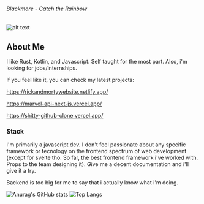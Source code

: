 ###### Blackmore - Catch the Rainbow
![alt text](https://i.ytimg.com/vi/bbujU9Jp6h0/maxresdefault.jpg "Logo Title Text 1")

## About Me

I like Rust, Kotlin, and Javascript. Self taught for the most part. Also, i'm looking for jobs/internships.


If you feel like it, you can check my latest projects:

https://rickandmortywebsite.netlify.app/

https://marvel-api-next-js.vercel.app/

https://shitty-github-clone.vercel.app/
 
 ### Stack
 
I'm primarily a javascript dev. I don't feel passionate about any specific framework or tecnology on the frontend spectrum of web development (except for svelte tho. So far, the best frontend framework i've worked with. Props to the team designing it). Give me a decent documentation and i'll give it a try.

Backend is too big for me to say that i actually know what i'm doing.

<p  align="center">

![Anurag's GitHub stats](https://github-readme-stats.vercel.app/api?username=tilucast&show_icons=true&theme=radical&hide=stars,contribs) ![Top Langs](https://github-readme-stats.vercel.app/api/top-langs/?username=tilucast&layout=compact&theme=radical)

</p>

